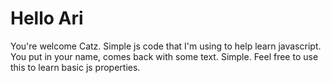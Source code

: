 # Hello Ari
You're welcome Catz. Simple js code that I'm using to help learn javascript. You put in your name, comes back with some text. Simple. Feel free to use this to learn basic js properties.
